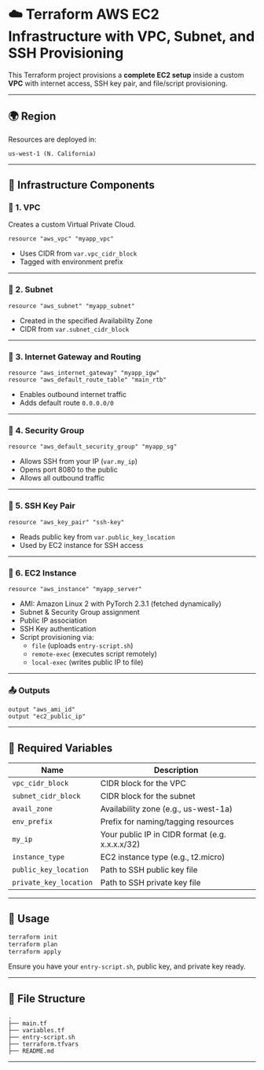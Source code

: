 # ☁️ Terraform AWS EC2 Infrastructure with VPC, Subnet, and SSH Provisioning

This Terraform project provisions a **complete EC2 setup** inside a custom **VPC** with internet access, SSH key pair, and file/script provisioning.

---

## 🌍 Region

Resources are deployed in:

```
us-west-1 (N. California)
```

---

## 🧱 Infrastructure Components

### 🔹 1. VPC
Creates a custom Virtual Private Cloud.

```hcl
resource "aws_vpc" "myapp_vpc"
```

- Uses CIDR from `var.vpc_cidr_block`
- Tagged with environment prefix

---

### 🔹 2. Subnet

```hcl
resource "aws_subnet" "myapp_subnet"
```

- Created in the specified Availability Zone
- CIDR from `var.subnet_cidr_block`

---

### 🔹 3. Internet Gateway and Routing

```hcl
resource "aws_internet_gateway" "myapp_igw"
resource "aws_default_route_table" "main_rtb"
```

- Enables outbound internet traffic
- Adds default route `0.0.0.0/0`

---

### 🔹 4. Security Group

```hcl
resource "aws_default_security_group" "myapp_sg"
```

- Allows SSH from your IP (`var.my_ip`)
- Opens port 8080 to the public
- Allows all outbound traffic

---

### 🔹 5. SSH Key Pair

```hcl
resource "aws_key_pair" "ssh-key"
```

- Reads public key from `var.public_key_location`
- Used by EC2 instance for SSH access

---

### 🔹 6. EC2 Instance

```hcl
resource "aws_instance" "myapp_server"
```

- AMI: Amazon Linux 2 with PyTorch 2.3.1 (fetched dynamically)
- Subnet & Security Group assignment
- Public IP association
- SSH Key authentication
- Script provisioning via:
  - `file` (uploads `entry-script.sh`)
  - `remote-exec` (executes script remotely)
  - `local-exec` (writes public IP to file)

---

### 📤 Outputs

```hcl
output "aws_ami_id"
output "ec2_public_ip"
```

---

## 📌 Required Variables

| Name                  | Description                              |
|-----------------------|------------------------------------------|
| `vpc_cidr_block`      | CIDR block for the VPC                   |
| `subnet_cidr_block`   | CIDR block for the subnet                |
| `avail_zone`          | Availability zone (e.g., us-west-1a)    |
| `env_prefix`          | Prefix for naming/tagging resources      |
| `my_ip`               | Your public IP in CIDR format (e.g. x.x.x.x/32) |
| `instance_type`       | EC2 instance type (e.g., t2.micro)       |
| `public_key_location` | Path to SSH public key file              |
| `private_key_location`| Path to SSH private key file             |

---

## 🚀 Usage

```bash
terraform init
terraform plan
terraform apply
```

Ensure you have your `entry-script.sh`, public key, and private key ready.

---

## 📁 File Structure

```
.
├── main.tf
├── variables.tf
├── entry-script.sh
├── terraform.tfvars
├── README.md
```

---

